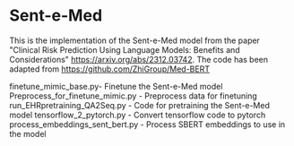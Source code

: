 # Sent-e-Med

This is the implementation of the Sent-e-Med model from the paper "Clinical Risk Prediction Using Language Models: Benefits and Considerations" https://arxiv.org/abs/2312.03742. The code has been adapted from https://github.com/ZhiGroup/Med-BERT

finetune_mimic_base.py- Finetune the Sent-e-Med model
Preprocess_for_finetune_mimic.py - Preprocess data for finetuning
run_EHRpretraining_QA2Seq.py - Code for pretraining the Sent-e-Med model
tensorflow_2_pytorch.py - Convert tensorflow code to pytorch 
process_embeddings_sent_bert.py - Process SBERT embeddings to use in the model
